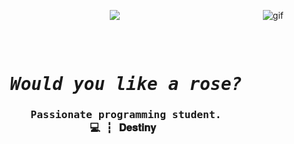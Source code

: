 <p><img align="right" alt="gif" src="https://media.discordapp.net/attachments/829804854586769428/849666014688837712/pngegg.png?width=549&height=390" /></p>
<p align="center">
</a> <img src="https://komarev.com/ghpvc/?username=syrusrose&color=46eb34"/> </p>

<pre align="center">
<h1 align="center">
<em>Would you like a rose?</em>
<h3>Passionate programming student.
💻 ┇ 𝐃𝐞𝐬𝐭𝐢𝐧𝐲 <h3>
</h1>
<b>
</b>
</pre>
